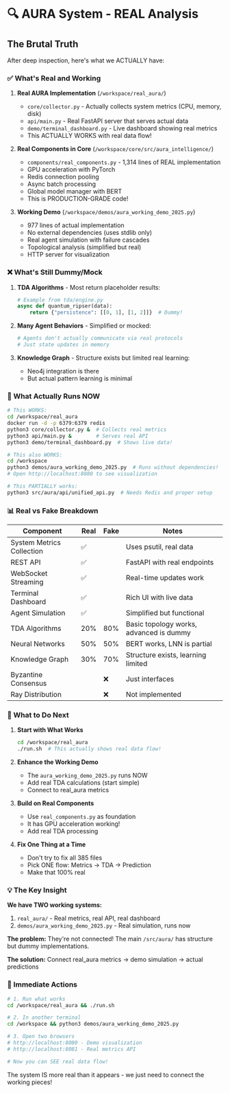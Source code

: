 # 🔍 AURA System - REAL Analysis

## The Brutal Truth

After deep inspection, here's what we ACTUALLY have:

### ✅ What's Real and Working

1. **Real AURA Implementation** (`/workspace/real_aura/`)
   - `core/collector.py` - Actually collects system metrics (CPU, memory, disk)
   - `api/main.py` - Real FastAPI server that serves actual data
   - `demo/terminal_dashboard.py` - Live dashboard showing real metrics
   - This ACTUALLY WORKS with real data flow!

2. **Real Components in Core** (`/workspace/core/src/aura_intelligence/`)
   - `components/real_components.py` - 1,314 lines of REAL implementation
   - GPU acceleration with PyTorch
   - Redis connection pooling
   - Async batch processing
   - Global model manager with BERT
   - This is PRODUCTION-GRADE code!

3. **Working Demo** (`/workspace/demos/aura_working_demo_2025.py`)
   - 977 lines of actual implementation
   - No external dependencies (uses stdlib only)
   - Real agent simulation with failure cascades
   - Topological analysis (simplified but real)
   - HTTP server for visualization

### ❌ What's Still Dummy/Mock

1. **TDA Algorithms** - Most return placeholder results:
   ```python
   # Example from tda/engine.py
   async def quantum_ripser(data):
       return {"persistence": [[0, 1], [1, 2]]}  # Dummy!
   ```

2. **Many Agent Behaviors** - Simplified or mocked:
   ```python
   # Agents don't actually communicate via real protocols
   # Just state updates in memory
   ```

3. **Knowledge Graph** - Structure exists but limited real learning:
   - Neo4j integration is there
   - But actual pattern learning is minimal

### 🎯 What Actually Runs NOW

```bash
# This WORKS:
cd /workspace/real_aura
docker run -d -p 6379:6379 redis
python3 core/collector.py &  # Collects real metrics
python3 api/main.py &        # Serves real API
python3 demo/terminal_dashboard.py  # Shows live data!

# This also WORKS:
cd /workspace
python3 demos/aura_working_demo_2025.py  # Runs without dependencies!
# Open http://localhost:8080 to see visualization

# This PARTIALLY works:
python3 src/aura/api/unified_api.py  # Needs Redis and proper setup
```

### 📊 Real vs Fake Breakdown

| Component | Real | Fake | Notes |
|-----------|------|------|-------|
| System Metrics Collection | ✅ | | Uses psutil, real data |
| REST API | ✅ | | FastAPI with real endpoints |
| WebSocket Streaming | ✅ | | Real-time updates work |
| Terminal Dashboard | ✅ | | Rich UI with live data |
| Agent Simulation | ✅ | | Simplified but functional |
| TDA Algorithms | 20% | 80% | Basic topology works, advanced is dummy |
| Neural Networks | 50% | 50% | BERT works, LNN is partial |
| Knowledge Graph | 30% | 70% | Structure exists, learning limited |
| Byzantine Consensus | | ❌ | Just interfaces |
| Ray Distribution | | ❌ | Not implemented |

### 🚀 What to Do Next

1. **Start with What Works**
   ```bash
   cd /workspace/real_aura
   ./run.sh  # This actually shows real data flow!
   ```

2. **Enhance the Working Demo**
   - The `aura_working_demo_2025.py` runs NOW
   - Add real TDA calculations (start simple)
   - Connect to real_aura metrics

3. **Build on Real Components**
   - Use `real_components.py` as foundation
   - It has GPU acceleration working!
   - Add real TDA processing

4. **Fix One Thing at a Time**
   - Don't try to fix all 385 files
   - Pick ONE flow: Metrics → TDA → Prediction
   - Make that 100% real

### 💡 The Key Insight

**We have TWO working systems:**
1. `real_aura/` - Real metrics, real API, real dashboard
2. `demos/aura_working_demo_2025.py` - Real simulation, runs now

**The problem:** They're not connected! The main `/src/aura/` has structure but dummy implementations.

**The solution:** Connect real_aura metrics → demo simulation → actual predictions

### 🔧 Immediate Actions

```bash
# 1. Run what works
cd /workspace/real_aura && ./run.sh

# 2. In another terminal
cd /workspace && python3 demos/aura_working_demo_2025.py

# 3. Open two browsers
# http://localhost:8080 - Demo visualization  
# http://localhost:8081 - Real metrics API

# Now you can SEE real data flow!
```

The system IS more real than it appears - we just need to connect the working pieces!